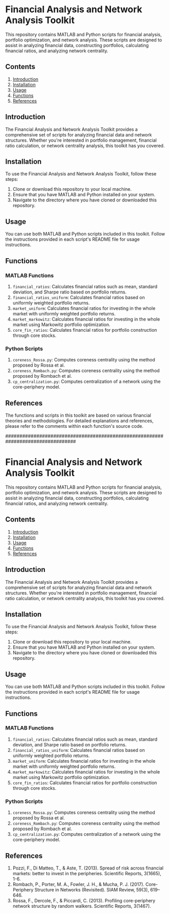 # Financial Analysis and Network Analysis Toolkit

This repository contains MATLAB and Python scripts for financial analysis, portfolio optimization, and network analysis. These scripts are designed to assist in analyzing financial data, constructing portfolios, calculating financial ratios, and analyzing network centrality.

## Contents

1. [Introduction](#introduction)
2. [Installation](#installation)
3. [Usage](#usage)
4. [Functions](#functions)
5. [References](#references)

## Introduction

The Financial Analysis and Network Analysis Toolkit provides a comprehensive set of scripts for analyzing financial data and network structures. Whether you're interested in portfolio management, financial ratio calculation, or network centrality analysis, this toolkit has you covered.

## Installation

To use the Financial Analysis and Network Analysis Toolkit, follow these steps:

1. Clone or download this repository to your local machine.
2. Ensure that you have MATLAB and Python installed on your system.
3. Navigate to the directory where you have cloned or downloaded this repository.

## Usage

You can use both MATLAB and Python scripts included in this toolkit. Follow the instructions provided in each script's README file for usage instructions.

## Functions

### MATLAB Functions

1. `financial_ratios`: Calculates financial ratios such as mean, standard deviation, and Sharpe ratio based on portfolio returns.
2. `financial_ratios_uniform`: Calculates financial ratios based on uniformly weighted portfolio returns.
3. `market_uniform`: Calculates financial ratios for investing in the whole market with uniformly weighted portfolio returns.
4. `market_markowitz`: Calculates financial ratios for investing in the whole market using Markowitz portfolio optimization.
5. `core_fin_ratios`: Calculates financial ratios for portfolio construction through core stocks.

### Python Scripts

1. `coreness_Rossa.py`: Computes coreness centrality using the method proposed by Rossa et al.
2. `coreness_Rombach.py`: Computes coreness centrality using the method proposed by Rombach et al.
3. `cp_centralization.py`: Computes centralization of a network using the core-periphery model.

## References

The functions and scripts in this toolkit are based on various financial theories and methodologies. For detailed explanations and references, please refer to the comments within each function's source code.






#################################################################################

# Financial Analysis and Network Analysis Toolkit

This repository contains MATLAB and Python scripts for financial analysis, portfolio optimization, and network analysis. These scripts are designed to assist in analyzing financial data, constructing portfolios, calculating financial ratios, and analyzing network centrality.

## Contents

1. [Introduction](#introduction)
2. [Installation](#installation)
3. [Usage](#usage)
4. [Functions](#functions)
5. [References](#references)

## Introduction

The Financial Analysis and Network Analysis Toolkit provides a comprehensive set of scripts for analyzing financial data and network structures. Whether you're interested in portfolio management, financial ratio calculation, or network centrality analysis, this toolkit has you covered.

## Installation

To use the Financial Analysis and Network Analysis Toolkit, follow these steps:

1. Clone or download this repository to your local machine.
2. Ensure that you have MATLAB and Python installed on your system.
3. Navigate to the directory where you have cloned or downloaded this repository.

## Usage

You can use both MATLAB and Python scripts included in this toolkit. Follow the instructions provided in each script's README file for usage instructions.

## Functions

### MATLAB Functions

1. `financial_ratios`: Calculates financial ratios such as mean, standard deviation, and Sharpe ratio based on portfolio returns.
2. `financial_ratios_uniform`: Calculates financial ratios based on uniformly weighted portfolio returns.
3. `market_uniform`: Calculates financial ratios for investing in the whole market with uniformly weighted portfolio returns.
4. `market_markowitz`: Calculates financial ratios for investing in the whole market using Markowitz portfolio optimization.
5. `core_fin_ratios`: Calculates financial ratios for portfolio construction through core stocks.

### Python Scripts

1. `coreness_Rossa.py`: Computes coreness centrality using the method proposed by Rossa et al.
2. `coreness_Rombach.py`: Computes coreness centrality using the method proposed by Rombach et al.
3. `cp_centralization.py`: Computes centralization of a network using the core-periphery model.

## References

1. Pozzi, F., Di Matteo, T., & Aste, T. (2013). Spread of risk across financial markets: better to invest in the peripheries. Scientific Reports, 3(1665), 1-6.
2. Rombach, P., Porter, M. A., Fowler, J. H., & Mucha, P. J. (2017). Core-Periphery Structure in Networks (Revisited). SIAM Review, 59(3), 619–646.
3. Rossa, F., Dercole, F., & Piccardi, C. (2013). Profiling core-periphery network structure by random walkers. Scientific Reports, 3(1467).

